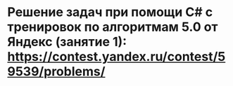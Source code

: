 # Решение задач при помощи C# с тренировок по алгоритмам 5.0 от Яндекс (занятие 1): https://contest.yandex.ru/contest/59539/problems/
